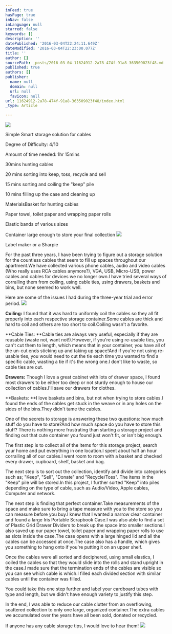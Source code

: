 ```yaml
---
inFeed: true
hasPage: true
inNav: false
inLanguage: null
starred: false
keywords: []
description: ''
datePublished: '2016-03-04T22:24:11.649Z'
dateModified: '2016-03-04T22:23:00.077Z'
title: ''
author: []
sourcePath: _posts/2016-03-04-11624912-2a78-474f-91a8-363509023f48.md
published: true
authors: []
publisher:
  name: null
  domain: null
  url: null
  favicon: null
url: 11624912-2a78-474f-91a8-363509023f48/index.html
_type: Article

---
```

![](https://the-grid-user-content.s3-us-west-2.amazonaws.com/90d41861-cb29-4714-b41e-e800662970f3.jpg)

Simple Smart storage solution for cables

Degree of Difficulty: 4/10

Amount of time needed: 1hr 15mins

30mins
hunting cables

20
mins sorting into keep, toss, recycle and sell

15
mins sorting and coiling the "keep" pile

10
mins filling up the case and cleaning up

MaterialsBasket
for hunting cables

Paper towel,
toilet paper and wrapping paper rolls

Elastic bands
of various sizes

Container
large enough to store your final collection
![](https://the-grid-user-content.s3-us-west-2.amazonaws.com/bbf11917-64e3-45ac-acbf-dea48271945a.jpg)

Label
maker or a Sharpie

For the past three years, I have been trying to figure out a
storage solution for the countless cables that seem to fill up spaces
throughout our apartment.We have collected
various phone cables, audio and video cables (Who really uses RCA cables
anymore?), VGA, USB, Micro-USB, power cables and cables for devices we no
longer own.I have tried several ways of
corralling them from coiling, using cable ties, using drawers, baskets and
bins, but none seemed to work well. 

Here are some of the issues I had during the three-year trial
and error period.
![](https://the-grid-user-content.s3-us-west-2.amazonaws.com/08e98bbe-b2fb-468b-8c93-b1275e3ec51a.jpg)

**Coiling:** I found
that it was hard to uniformly coil the cables so they all fit properly into
each respective storage container.Some
cables are thick and hard to coil and others are too short to coil.Coiling wasn't a favorite.

**Cable Ties: **Cable
ties are always very useful, especially if they are reusable (waste not, want
not!).However, if you're using
re-usable ties, you can't cut them to length, which means that in your
container, you have all of the un-cut ends sticking up and taking up
space!And if you're not using re-usable
ties, you would need to cut the tie each time you wanted to find a specific
cable, wasting a tie if it's the wrong one.I don't like to waste, so cable ties are out.

**Drawers:** Though I
love a great cabinet with lots of drawer space, I found most drawers to be
either too deep or not sturdy enough to house our collection of cables.I'll save our drawers for clothes.

**Baskets: **I love
baskets and bins, but not when trying to store cables.I found the ends of the cables get stuck in
the weave or in any holes on the sides of the bins.They didn't tame the cables.

One of the secrets to storage is answering these two
questions: how much stuff do you have to store?And how much space do you have to store this stuff? There is nothing more frustrating than
starting a storage project and finding out that cute container you found just
won't fit, or isn't big enough.

The first step is to collect all of the items for this
storage project, search your home and put everything in one location.I spent about half an hour corralling all of
our cables.I went room to room with a
basket and checked every drawer, cupboard, shelf, basket and bag.

The next step is to sort out the collection, identify and divide
into categories such as; "Keep", "Sell", "Donate" and "Recycle/Toss". The items in the "Keep" pile will be
stored.In this project, I further
sorted "Keep" into piles depending on the type of cable, such as Audio/Video, Apple
cables, Computer and network.

The next step is finding that perfect container.Take measurements of the space and make sure
to bring a tape measure with you to the store so you can measure before you
buy.I knew that I wanted a narrow clear
container and found a large Iris Portable Scrapbook Case.I was also able to find a set of Plastic Grid
Drawer Dividers to break up the space into smaller sections.I also saved up our paper towel, toilet paper
and wrapping paper rolls to use as slots inside the case.The case opens with a large hinged lid and
all the cables can be accessed at once.The case also has a handle, which gives you something to hang onto if
you're putting it on an upper shelf.

Once the cables were all sorted and deciphered, using small
elastics, I coiled the cables so that they would slide into the rolls and stand
upright in the case.I made sure that
the termination ends of the cables are visible so you can see which cable is
which.I filled each divided section
with similar cables until the container was filled.

You could take this one step further and label your
cardboard tubes with type and length, but we didn't have enough variety to
justify this step.

In the end, I was able to reduce our cable clutter from an
overflowing, scattered collection to only one large, organized container.The extra cables we accumulated over the
years have all been sold, donated or recycled.

If anyone has any cable storage tips, I would love to hear
them! ![](https://the-grid-user-content.s3-us-west-2.amazonaws.com/bc3d97a7-ab7b-49c8-9a78-453fab121274.jpg)